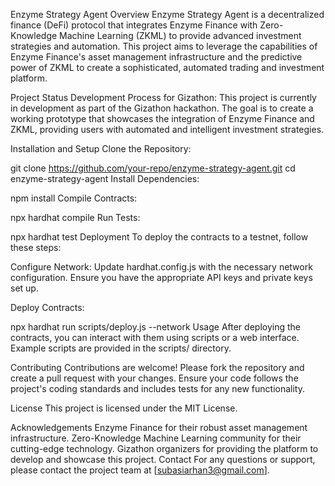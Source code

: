 Enzyme Strategy Agent
Overview
Enzyme Strategy Agent is a decentralized finance (DeFi) protocol that integrates Enzyme Finance with Zero-Knowledge Machine Learning (ZKML) to provide advanced investment strategies and automation. This project aims to leverage the capabilities of Enzyme Finance's asset management infrastructure and the predictive power of ZKML to create a sophisticated, automated trading and investment platform.

Project Status
Development Process for Gizathon: This project is currently in development as part of the Gizathon hackathon. The goal is to create a working prototype that showcases the integration of Enzyme Finance and ZKML, providing users with automated and intelligent investment strategies.


Installation and Setup
Clone the Repository:


git clone https://github.com/your-repo/enzyme-strategy-agent.git
cd enzyme-strategy-agent
Install Dependencies:


npm install
Compile Contracts:


npx hardhat compile
Run Tests:


npx hardhat test
Deployment
To deploy the contracts to a testnet, follow these steps:

Configure Network:
Update hardhat.config.js with the necessary network configuration. Ensure you have the appropriate API keys and private keys set up.

Deploy Contracts:


npx hardhat run scripts/deploy.js --network <testnet>
Usage
After deploying the contracts, you can interact with them using scripts or a web interface. Example scripts are provided in the scripts/ directory.

Contributing
Contributions are welcome! Please fork the repository and create a pull request with your changes. Ensure your code follows the project's coding standards and includes tests for any new functionality.

License
This project is licensed under the MIT License.

Acknowledgements
Enzyme Finance for their robust asset management infrastructure.
Zero-Knowledge Machine Learning community for their cutting-edge technology.
Gizathon organizers for providing the platform to develop and showcase this project.
Contact
For any questions or support, please contact the project team at [subasiarhan3@gmail.com].
